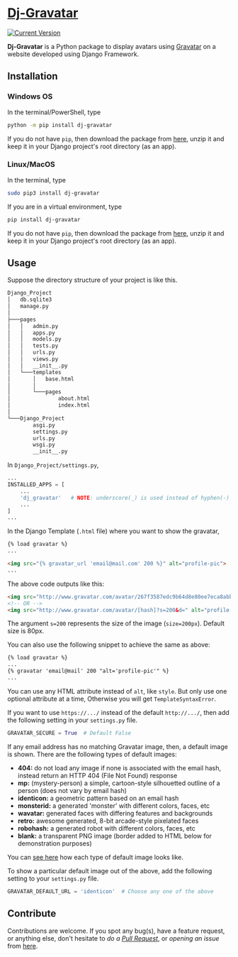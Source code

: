 # [Dj-Gravatar][Dj-Gravatar repo]

[![Current Version](https://img.shields.io/pypi/v/dj-gravatar.svg)](https://pypi.org/project/dj-gravatar)

**Dj-Gravatar** is a Python package to display avatars using [Gravatar](https://en.gravatar.com/ "Visit Gravatar Website") on a website developed using Django Framework.

## Installation
### Windows OS
In the terminal/PowerShell, type
```bash
python -m pip install dj-gravatar
```
If you do not have `pip`, then download the package from [here][GitHub zip], unzip it and keep it in your Django project's root directory (as an app).
### Linux/MacOS
In the terminal, type
```bash
sudo pip3 install dj-gravatar
```
If you are in a virtual environment, type
```bash
pip install dj-gravatar
```
If you do not have `pip`, then download the package from [here][GitHub zip], unzip it and keep it in your Django project's root directory (as an app).

## Usage
Suppose the directory structure of your project is like this.
```bash
Django_Project
│   db.sqlite3
│   manage.py
│
├───pages
│   │   admin.py
│   │   apps.py
│   │   models.py
│   │   tests.py
│   │   urls.py
│   │   views.py
│   │   __init__.py
│   └───templates
│       │   base.html
│       │
│       └───pages
│               about.html
│               index.html
│
└───Django_Project
        asgi.py
        settings.py
        urls.py
        wsgi.py
        __init__.py

```
In `Django_Project/settings.py`,
```python
...
INSTALLED_APPS = [
    ...
    'dj_gravatar'   # NOTE: underscore(_) is used instead of hyphen(-)
    ...
]
...
```
In the Django Template (`.html` file) where you want to show the gravatar,
```html
{% load gravatar %}
...

<img src="{% gravatar_url 'email@mail.com' 200 %}" alt="profile-pic">
...
```
The above code outputs like this:
```html
<img src="http://www.gravatar.com/avatar/267f3587edc9b64d8e80ee7eca8abbcb?s=200&d=" alt="profile-pic">
<!-- OR -->
<img src="http://www.gravatar.com/avatar/[hash]?s=200&d=" alt="profile-pic">
```
The argument `s=200` represents the size of the image (`size=200px`). Default size is 80px.

You can also use the following snippet to achieve the same as above:
```html
{% load gravatar %}
...
{% gravatar 'email@mail' 200 "alt='profile-pic'" %}
...
```
You can use any HTML attribute instead of `alt`, like `style`. But only use one optional attribute at a time, Otherwise you will get `TemplateSyntaxError`.

If you want to use `https://.../` instead of the default `http://.../`, then add the following setting in your `settings.py` file.
```python
GRAVATAR_SECURE = True  # Default False
```
If any email address has no matching Gravatar image, then, a default image is shown. There are the following types of default images:
* **404:** do not load any image if none is associated with the email hash, instead return an HTTP 404 (File Not Found) response
* **mp:** (mystery-person) a simple, cartoon-style silhouetted outline of a person (does not vary by email hash)
* **identicon:** a geometric pattern based on an email hash
* **monsterid:** a generated 'monster' with different colors, faces, etc
* **wavatar:** generated faces with differing features and backgrounds
* **retro:** awesome generated, 8-bit arcade-style pixelated faces
* **robohash:** a generated robot with different colors, faces, etc
* **blank:** a transparent PNG image (border added to HTML below for demonstration purposes)

You can [see here][Gravatar Default Image] how each type of default image looks like.

To show a particular default image out of the above, add the following setting to your `settings.py` file.
```python
GRAVATAR_DEFAULT_URL = 'identicon'  # Choose any one of the above
```
## Contribute
Contributions are welcome. If you spot any bug(s), have a feature request, or anything else, don't hesitate to *do a [Pull Request][GitHub dj-gravatar pull request]*, or *opening an issue* from [here][GitHub dj-gravatar issues].



[Dj-Gravatar repo]: https://github.com/PhysicistSouravDas/dj-gravatar
[GitHub zip]: https://github.com/PhysicistSouravDas/dj-gravatar/archive/refs/heads/master.zip
[Gravatar Default Image]: https://en.gravatar.com/site/implement/images/#default-image
[GitHub dj-gravatar pull request]: https://github.com/PhysicistSouravDas/dj-gravatar/pulls
[GitHub dj-gravatar issues]: https://github.com/PhysicistSouravDas/dj-gravatar/issues